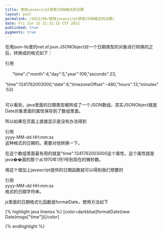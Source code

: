 ```yaml
---
title: 使用javascirpt获取JSON格式的日期
layout: post
permalink: /2012/06/使用javascirpt获取JSON格式的日期/
date: Fri Jun 15 21:31:15 CST 2012
published: true
pygments: true
---
```


在用json-lib里的net.sf.json.JSONObject对一个日期类型的对象进行转换的之后，转换成的格式如下：


<div class="quote_title">引用</div>
<div class="quote_div"><br />&nbsp;&nbsp;&nbsp;&nbsp;&nbsp; "time":{"month":4,"day":5,"year":109,"seconds":23,<br />&nbsp;&nbsp;&nbsp;&nbsp;&nbsp; "time":1241762003000,"date":8,"timezoneOffset":-480,"hours":13,"minutes":53}<br />&nbsp;&nbsp; </div>


可以看到，java里面的日期类型被转成了一个JSON数组。其实JSONObject就是Date对象里面的属性保存到了数组里面。

所以如果在页面上直接显示是没有办法得到
<div class="quote_title">引用</div>
<div class="quote_div">yyyy-MM-dd HH:mm:ss</div>
这种格式的日期的。需要对他转换一下。

在这个数组里面最有用的就是"time":1241762003000这个属性，这个属性就是java��面的那个从1970年1月1号到现在的微秒数。

用这个值加上javascript提供的日期函数就可以得到我们想要的
<div class="quote_title">引用</div>
<div class="quote_div">yyyy-MM-dd HH:mm:ss</div>
格式的日期字符串。

js里面的日期格式化函数是formatDate，使用方法如下



{% highlight java linenos %}
	[color=darkblue]formatDate(new Date(msgs["time"])[/color]

{% endhighlight %}

